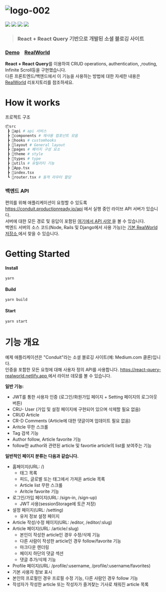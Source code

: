 # ![logo-002](https://user-images.githubusercontent.com/90181028/217143286-a023dd4b-f3a7-4218-8802-39a3bd2b15a8.png)

<div>
<img src="https://img.shields.io/badge/React-61DAFB?style=flat-square&logo=React&logoColor=white"/>
<img src="https://img.shields.io/badge/TypeScript-blue?style=flat-square&logo=TypeScript&logoColor=white"/>
<img src="https://img.shields.io/badge/-React%20Query-FF4154?style=flat-square&logo=react%20query&logoColor=white"/>
<img src="https://img.shields.io/badge/netlify-%23000000.svg?style=flat-square&logo=netlify&logoColor=#00C7B7"/>
</div>

> ### React + React Query 기반으로 개발된 소셜 블로깅 사이트

### [Demo](https://conduit-leejy001.netlify.app/)&nbsp;&nbsp;&nbsp;&nbsp;[RealWorld](https://github.com/gothinkster/realworld)

**React + React Query**를 이용하여 CRUD operations, authentication, ,routing, Infinite Scroll등을 구현했습니다.  
다른 프론트엔드/백엔드에서 이 기능을 사용하는 방법에 대한 자세한 내용은 [RealWorld](https://github.com/gothinkster/realworld) 리포지토리를 참조하세요.

# How it works

프로젝트 구조

```bash
📦src
 ┣ 📂api # api 서비스
 ┣ 📂components # 재사용 컴포넌트 모음
 ┣ 📂hooks # customhooks
 ┣ 📂layout # General layout
 ┣ 📂pages # 페이지 구성 요소
 ┣ 📂theme # style
 ┣ 📂types # type
 ┣ 📂utils # 유틸리티 기능
 ┣ 📜App.tsx
 ┣ 📜index.tsx
 ┗ 📜router.tsx # 동적 라우터 할당
```

### 백엔드 API

편의를 위해 애플리케이션이 요청할 수 있도록 https://conduit.productionready.io/api 에서 실행 중인 라이브 API 서버가 있습니다.  
서버에 대한 모든 경로 및 응답이 포함된 [ 여기에서 API 사양 ](https://api.realworld.io/api-docs/) 을 볼 수 있습니다.  
백엔드 서버의 소스 코드(Node, Rails 및 Django에서 사용 가능)는 [ 기본 RealWorld 저장소 ](https://github.com/gothinkster/realworld)에서 찾을 수 있습니다.

# Getting Started

#### Install
```
yarn
```
#### Build
```
yarn build
```
#### Start
```
yarn start
```

#  기능 개요
예제 애플리케이션은 "Conduit"라는 소셜 블로깅 사이트(예: Medium.com 클론)입니다.  
인증을 포함한 모든 요청에 대해 사용자 정의 API를 사용합니다. [ https://react-query-realworld.netlify.app ](https://conduit-leejy001.netlify.app/)에서 라이브 데모를 볼 수 있습니다.

**일반 기능:**
- JWT를 통한 사용자 인증 (로그인/화원가입 페이지 + Setting 페이지의 로그아웃 버튼)
- CRU- User (가입 및 설정 페이지에 구현되어 있으며 삭제할 필요 없음)
- CRUD Article
- CR-D Comments (Article에 대한 댓글이며 업데이트 필요 없음)
- Aritcle 무한 스크롤
- Tag 검색 기능
- Author follow, Article favorite 기능
- follow한 author와 관련된 article 및 favortie article의 list를 보여주는 기능

**일반적인 페이지 분류는 다음과 같습니다.**
- 홈페이지(URL: /)
  - 태그 목록
  - 피드, 글로벌 또는 태그에서 가져온 article 목록
  - Article list 무한 스크롤
  - Aritcle favorite 기능
- 로그인/가입 페이지(URL: /sign-in, /sign-up)
  - JWT 사용(sessionStorage에 토큰 저장)
- 설정 페이지(URL: /setting)
  - 유저 정보 설정 페이지
- Article 작성/수정 페이지(URL: /editor, /editor/:slug)
- Article 페이지(URL: /article/:slug)
  - 본인이 작성한 article인 경우 수정/삭제 기능
  - 다른 사람이 작성한 article인 경우 follow/favorite 기능
  - 마크다운 렌더링
  - 페이지 하단의 댓글 섹션
  - 댓글 추가/삭제 기능
 - Profile 페이지(URL: /profile/:username, /profile/:username/favorites)
  - 기본 사용자 정보 표시
  - 본인의 프로필인 경우 프로필 수정 기능, 다른 사람인 경우 follow 기능
  - 작성자가 작성한 article 또는 작성자가 즐겨찾는 기사로 채워진 article 목록
